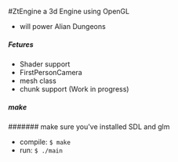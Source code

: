 #ZtEngine
a 3d Engine using OpenGL
- will power Alian Dungeons

##### Fetures
- Shader support
- FirstPersonCamera
- mesh class
- chunk support (Work in progress)
##### make
####### make sure you've installed SDL and glm
- compile: `$ make`
- run: `$ ./main`
